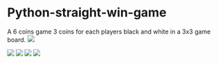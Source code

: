 # Python-straight-win-game
A 6 coins game 3 coins for each players black and white in a 3x3 game board.
<img src="https://github.com/Surjith1001/Python-straight-win-game/assets/125909533/c9e8b0ba-be60-49a3-a4c7-b3fc27e05950"/>

<img src="https://github.com/Surjith1001/Python-straight-win-game/assets/125909533/a6868036-7f8a-4c24-ba59-0a3808fcbbc8"/>

<img src="https://github.com/Surjith1001/Python-straight-win-game/assets/125909533/5d3f5cd4-09a7-49c5-9ec5-35e55fa0f7ff"/>

<img src="https://github.com/Surjith1001/Python-straight-win-game/assets/125909533/95949cf3-5b9d-4502-bd14-83d6361079f5"/>

<img src="https://github.com/Surjith1001/Python-straight-win-game/assets/125909533/0f780e2f-43f1-47a2-8f16-5c2ea8833d09"/>
